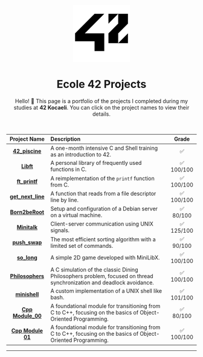<div align="center">

<img src="/42_Logo.png" alt="42 Logo" width="150"/>

# Ecole 42 Projects

Hello! 👋 This page is a portfolio of the projects I completed during my studies at **42 Kocaeli**. You can click on the project names to view their details.

</div>

<br>

<div align="center">

| Project Name | Description | Grade |
| :---: | :--- | :---: |
| **[42_piscine](https://github.com/serhatozbek/42_piscine)** | A one-month intensive C and Shell training as an introduction to 42. | ✅ |
| **[Libft](https://github.com/serhatozbek/42_libft)** | A personal library of frequently used functions in C. | ✅ 100/100 |
| **[ft_printf](https://github.com/serhatozbek/42_printf)** | A reimplementation of the `printf` function from C. | ✅ 100/100 |
| **[get_next_line](https://github.com/serhatozbek/42_get_next_line)** | A function that reads from a file descriptor line by line. | ✅ 100/100 |
| **[Born2beRoot](https://github.com/serhatozbek/42_Born2beRoot)** | Setup and configuration of a Debian server on a virtual machine. | ✅ 80/100 |
| **[Minitalk](https://github.com/serhatozbek/42_minitalk)** | Client-server communication using UNIX signals. | ✅ 125/100 |
| **[push_swap](https://github.com/serhatozbek/42_push_swap)** | The most efficient sorting algorithm with a limited set of commands. | ✅ 90/100 |
| **[so_long](https://github.com/serhatozbek/42_so_long)** | A simple 2D game developed with MiniLibX. | ✅ 100/100 |
| **[Philosophers](https://github.com/serhatozbek/42_Philosophers)** | A C simulation of the classic Dining Philosophers problem, focused on thread synchronization and deadlock avoidance. | ✅ 100/100 |
| **[minishell](https://github.com/serhatozbek/42_minishell)** | A custom implementation of a UNIX shell like bash. | ✅ 101/100 |
| **[Cpp Module_00](https://github.com/serhatozbek/42_Cpp_Module_00)** | A foundational module for transitioning from C to C++, focusing on the basics of Object-Oriented Programming. | ✅ 80/100 |
| **[Cpp Module 01](https://github.com/serhatozbek/42_Cpp_Module_01)** | A foundational module for transitioning from C to C++, focusing on the basics of Object-Oriented Programming. | ✅ 100/100 |
</div>

---
